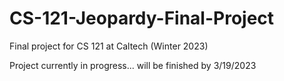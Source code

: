 # CS-121-Jeopardy-Final-Project
Final project for CS 121 at Caltech (Winter 2023)

Project currently in progress... will be finished by 3/19/2023
